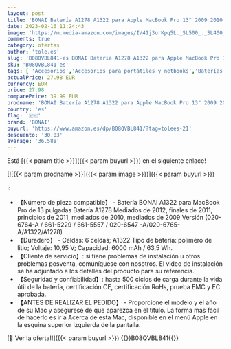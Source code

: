 ```yaml
---
layout: post
title: 'BONAI Batería A1278 A1322 para Apple MacBook Pro 13" 2009 2010 2011 2012 Años  661-5557 661-5229 3ICP5/69/71-2 020-6764-A - Alta Capacida Batería de Ordenador portátil [6000mAh/65.7Wh/10.95v]'
date: 2023-02-16 11:24:43
image: 'https://m.media-amazon.com/images/I/41j3orKpq5L._SL500_._SL400_.jpg'
comments: true
category: ofertas
author: 'tole.es'
slug: 'B08QVBL841-es BONAI Batería A1278 A1322 para Apple MacBook Pro 13" 2009...'
sku: 'B08QVBL841-es'
tags: [ 'Accesorios','Accesorios para portátiles y netbooks','Baterías para portátiles y netbooks','Informática','apple','bonai','🇪🇸', ]
actualPrice: 27.98 EUR
currency: EUR
price: 27.98
comparePrice: 39.99 EUR
prodname: 'BONAI Batería A1278 A1322 para Apple MacBook Pro 13" 2009 2010 2011 2012 Años  661-5557 661-5229 3ICP5/69/71-2 020-6764-A - Alta Capacida Batería de Ordenador portátil [6000mAh/65.7Wh/10.95v]'
country: 'es'
flag: '🇪🇸'
brand: 'BONAI'
buyurl: 'https://www.amazon.es/dp/B08QVBL841/?tag=tolees-21'
descuento: '30.03'
average: '36.588'
---
```


Está [{{< param title >}}]({{< param buyurl >}}) en el siguiente enlace!

[![{{< param prodname >}}]({{< param image >}})]({{< param buyurl >}})

ℹ️:

- 【Número de pieza compatible】 - Batería BONAI A1322 para MacBook Pro de 13 pulgadas Batería A1278 Mediados de 2012, finales de 2011, principios de 2011, mediados de 2010, mediados de 2009 Versión (020-6764-A / 661-5229 / 661-5557 / 020-6547 -A/020-6765-A/A1322/A1278)
- 【Duradero】 - Celdas: 6 celdas; A1322 Tipo de batería: polímero de litio; Voltaje: 10,95 V; Capacidad: 6000 mAh / 63,5 Wh.
- 【Cliente de servicio】: si tiene problemas de instalación u otros problemas posventa, comuníquese con nosotros. El video de instalación se ha adjuntado a los detalles del producto para su referencia.
- 【Seguridad y confiabilidad】: hasta 500 ciclos de carga durante la vida útil de la batería, certificación CE, certificación RoHs, prueba EMC y EC aprobada.
- 【ANTES DE REALIZAR EL PEDIDO】 - Proporcione el modelo y el año de su Mac y asegúrese de que aparezca en el título. La forma más fácil de hacerlo es ir a Acerca de esta Mac, disponible en el menú Apple en la esquina superior izquierda de la pantalla.

[🛒 Ver la oferta!!]({{< param buyurl >}})
{{<world>}}B08QVBL841{{</world>}}
